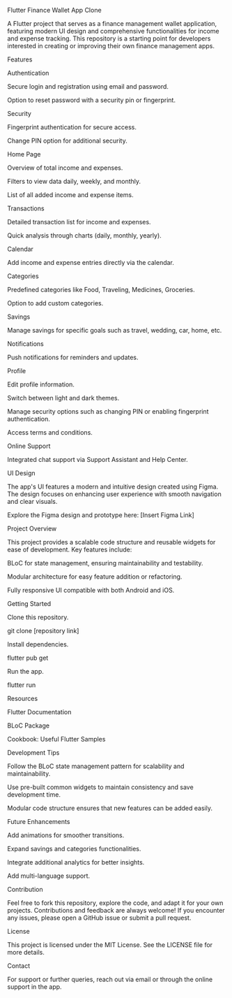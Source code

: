 Flutter Finance Wallet App Clone

A Flutter project that serves as a finance management wallet application, featuring modern UI design and comprehensive functionalities for income and expense tracking. This repository is a starting point for developers interested in creating or improving their own finance management apps.

Features

Authentication

Secure login and registration using email and password.

Option to reset password with a security pin or fingerprint.

Security

Fingerprint authentication for secure access.

Change PIN option for additional security.

Home Page

Overview of total income and expenses.

Filters to view data daily, weekly, and monthly.

List of all added income and expense items.

Transactions

Detailed transaction list for income and expenses.

Quick analysis through charts (daily, monthly, yearly).

Calendar

Add income and expense entries directly via the calendar.

Categories

Predefined categories like Food, Traveling, Medicines, Groceries.

Option to add custom categories.

Savings

Manage savings for specific goals such as travel, wedding, car, home, etc.

Notifications

Push notifications for reminders and updates.

Profile

Edit profile information.

Switch between light and dark themes.

Manage security options such as changing PIN or enabling fingerprint authentication.

Access terms and conditions.

Online Support

Integrated chat support via Support Assistant and Help Center.

UI Design

The app's UI features a modern and intuitive design created using Figma. The design focuses on enhancing user experience with smooth navigation and clear visuals.

Explore the Figma design and prototype here: [Insert Figma Link]

Project Overview

This project provides a scalable code structure and reusable widgets for ease of development. Key features include:

BLoC for state management, ensuring maintainability and testability.

Modular architecture for easy feature addition or refactoring.

Fully responsive UI compatible with both Android and iOS.

Getting Started

Clone this repository.

git clone [repository link]

Install dependencies.

flutter pub get

Run the app.

flutter run

Resources

Flutter Documentation

BLoC Package

Cookbook: Useful Flutter Samples

Development Tips

Follow the BLoC state management pattern for scalability and maintainability.

Use pre-built common widgets to maintain consistency and save development time.

Modular code structure ensures that new features can be added easily.

Future Enhancements

Add animations for smoother transitions.

Expand savings and categories functionalities.

Integrate additional analytics for better insights.

Add multi-language support.

Contribution

Feel free to fork this repository, explore the code, and adapt it for your own projects. Contributions and feedback are always welcome! If you encounter any issues, please open a GitHub issue or submit a pull request.

License

This project is licensed under the MIT License. See the LICENSE file for more details.

Contact

For support or further queries, reach out via email or through the online support in the app.